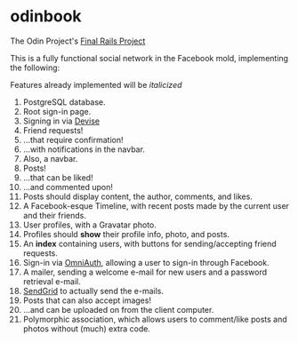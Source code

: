 # odinbook

The Odin Project's [Final Rails Project](http://www.theodinproject.com/ruby-on-rails/final-project)

This is a fully functional social network in the Facebook mold, implementing the following:

Features already implemented will be *italicized*

1. PostgreSQL database.
2. Root sign-in page.
3. Signing in via [Devise](https://github.com/plataformatec/devise)
4. Friend requests!
5. ...that require confirmation!
6. ...with notifications in the navbar.
7. Also, a navbar.
8. Posts!
9. ...that can be liked!
10. ...and commented upon!
11. Posts should display content, the author, comments, and likes.
12. A Facebook-esque Timeline, with recent posts made by the current user and their friends.
13. User profiles, with a Gravatar photo.
14. Profiles should **show** their profile info, photo, and posts.
15. An **index** containing users, with buttons for sending/accepting friend requests.
16. Sign-in via [OmniAuth](https://github.com/plataformatec/devise/wiki/OmniAuth:-Overview), allowing a user to sign-in through Facebook.
17. A mailer, sending a welcome e-mail for new users and a password retrieval e-mail.
18. [SendGrid](https://devcenter.heroku.com/articles/sendgrid) to actually send the e-mails.
19. Posts that can also accept images!
20. ...and can be uploaded on from the client computer.
21. Polymorphic association, which allows users to comment/like posts and photos without (much) extra code.